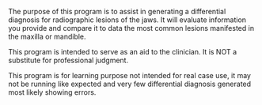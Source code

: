 The purpose of this program is to assist in generating a differential diagnosis for radiographic lesions of the jaws.
It will evaluate information you provide and compare it to data the most common lesions manifested in the maxilla or mandible.

This program is intended to serve as an aid to the clinician. It is NOT a substitute for professional judgment.

This program is for learning purpose not intended for real case use, it may not be running like expected and very few differential diagnosis generated most likely showing errors.
